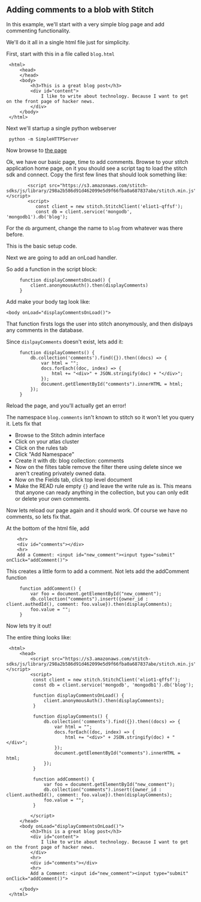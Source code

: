 Adding comments to a blob with Stitch
-------------

In this example, we'll start with a very simple blog page and add commenting functionality.

We'll do it all in a single html file just for simplicity.

First, start with this in a file called `blog.html`


     <html>
         <head>
         </head>
         <body>
             <h3>This is a great blog post</h3>
             <div id="content">
                 I like to write about technology. Because I want to get on the front page of hacker news.
             </div>
         </body>
     </html>

Next we'll startup a single python webserver

     python -m SimpleHTTPServer

Now browse to [the page](http://localhost:8000/blog.html)

Ok, we have our basic page, time to add comments.
Browse to your stitch application home page, on it you should see a script tag to load the stitch sdk and connect.
Copy the first few lines that should look something like:

            <script src="https://s3.amazonaws.com/stitch-sdks/js/library/298a2b586d91d462099e5d9f66fba0a687837abe/stitch.min.js"></script>
            <script>
               const client = new stitch.StitchClient('eliot1-qffsf');
               const db = client.service('mongodb', 'mongodb1').db('blog');

For the `db` argument, change the name to `blog` from whatever was there before.

This is the basic setup code.

Next we are going to add an onLoad handler.

So add a function in the script block:

         function displayCommentsOnLoad() {
             client.anonymousAuth().then(displayComments)
         }

Add make your body tag look like:

    <body onLoad="displayCommentsOnLoad()">

That function firsts logs the user into stitch anonymously, and then dislpays any comments in the database.

Since `dislpayComments` doesn't exist, lets add it:

         function displayComments() {
             db.collection('comments').find({}).then((docs) => {
                 var html = "";
                 docs.forEach((doc, index) => {
                     html += "<div>" + JSON.stringify(doc) + "</div>";
                 });
                 document.getElementById("comments").innerHTML = html;
             });
         }

Reload the page, and you'll actually get an error!

The namespace `blog.comments` isn't known to stitch so it won't let you query it.
Lets fix that
* Browse to the Stitch admin interface
* Click on your atlas cluster
* Click on the rules tab
* Click "Add Namespace"
* Create it with db: blog collection: comments
* Now on the filtes table remove the filter there using delete since we aren't creating privately owned data.
* Now on the Fields tab, click top level document
* Make the READ rule empty `{}` and leave the write rule as is. This means that anyone can ready anything in the collection, but you can only edit or delete your own comments.

Now lets reload our page again and it should work.
Of course we have no comments, so lets fix that.

At the bottom of the html file, add

        <hr>
        <div id="comments"></div>
        <hr>
        Add a Comment: <input id="new_comment"><input type="submit" onClick="addComment()">

This creates a little form to add a comment.
Not lets add the addComment function

         function addComment() {
             var foo = document.getElementById("new_comment");
             db.collection("comments").insert({owner_id : client.authedId(), comment: foo.value}).then(displayComments);
             foo.value = "";
         }

Now lets try it out!

The entire thing looks like:






     <html>
         <head>
             <script src="https://s3.amazonaws.com/stitch-sdks/js/library/298a2b586d91d462099e5d9f66fba0a687837abe/stitch.min.js"></script>
             <script>
              const client = new stitch.StitchClient('eliot1-qffsf');
              const db = client.service('mongodb', 'mongodb1').db('blog');
     
              function displayCommentsOnLoad() {
                  client.anonymousAuth().then(displayComments);
              }
     
              function displayComments() {
                  db.collection('comments').find({}).then((docs) => {
                      var html = "";
                      docs.forEach((doc, index) => {
                          html += "<div>" + JSON.stringify(doc) + "</div>";
                      });
                      document.getElementById("comments").innerHTML = html;
                  });
              }
              
              function addComment() {
                  var foo = document.getElementById("new_comment");
                  db.collection("comments").insert({owner_id : client.authedId(), comment: foo.value}).then(displayComments);
                  foo.value = "";
              }
              
             </script>
         </head>
         <body onLoad="displayCommentsOnLoad()">
             <h3>This is a great blog post</h3>
             <div id="content">
                 I like to write about technology. Because I want to get on the front page of hacker news.
             </div>
             <hr>
             <div id="comments"></div>
             <hr>
             Add a Comment: <input id="new_comment"><input type="submit" onClick="addComment()">
                 
         </body>
     </html>
